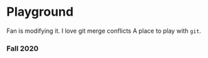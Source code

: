 # Playground
Fan is modifying it.
I love git merge conflicts
A place to play with `git`.

### Fall 2020
